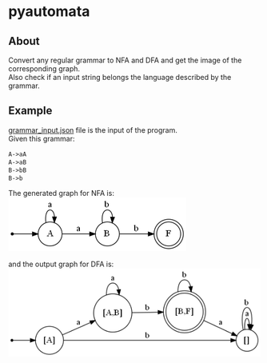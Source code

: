 # pyautomata

## About
Convert any regular grammar to NFA and DFA and get the image of the corresponding graph.  
Also check if an input string belongs the language described by the grammar.

## Example
[grammar_input.json](grammar_input.json) file is the input of the program.  
Given this grammar:

```
A->aA
A->aB
B->bB
B->b
```

The generated graph for NFA is:
![NFA](/NFA.png "NFA")

and the output graph for DFA is:
![DFA](/DFA.png "DFA")
